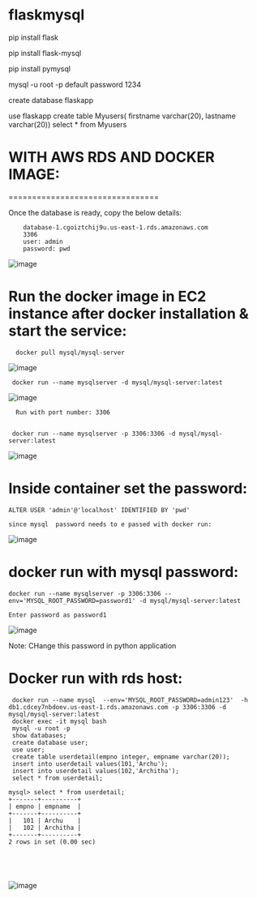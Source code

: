 # flaskmysql


pip install flask

pip install flask-mysql

pip install pymysql

mysql -u root -p 
default password 1234

create database flaskapp

use flaskapp
create table Myusers( firstname varchar(20), lastname varchar(20))
select * from Myusers


# WITH AWS RDS AND DOCKER IMAGE:
================================

Once the database is ready, copy the below details:

        database-1.cgoiztchij9u.us-east-1.rds.amazonaws.com
        3306
        user: admin
        password: pwd

![image](https://user-images.githubusercontent.com/54719289/106190341-8b697180-61cf-11eb-92a0-449fcfff269c.png)

# Run the docker image in EC2 instance after docker installation & start the service:
  
      docker pull mysql/mysql-server
      
   ![image](https://user-images.githubusercontent.com/54719289/106191063-63c6d900-61d0-11eb-9fdb-f8727ec22de5.png)
  
     docker run --name mysqlserver -d mysql/mysql-server:latest

  ![image](https://user-images.githubusercontent.com/54719289/106191438-dfc12100-61d0-11eb-85de-5408c6456530.png)

      Run with port number: 3306
      
      
     docker run --name mysqlserver -p 3306:3306 -d mysql/mysql-server:latest
     
  ![image](https://user-images.githubusercontent.com/54719289/106191850-65dd6780-61d1-11eb-9009-53da16cb4949.png)
   
     
# Inside container set the password:

    ALTER USER 'admin'@'localhost' IDENTIFIED BY 'pwd'
  
    since mysql  password needs to e passed with docker run:
  
  ![image](https://user-images.githubusercontent.com/54719289/106192638-780bd580-61d2-11eb-8d09-62c84f279570.png)


# docker run with mysql password:

    docker run --name mysqlserver -p 3306:3306 --env='MYSQL_ROOT_PASSWORD=password1' -d mysql/mysql-server:latest
    
    Enter password as password1
    
 ![image](https://user-images.githubusercontent.com/54719289/106193279-4e06e300-61d3-11eb-927e-7e59de010c08.png)
 
 
 Note: CHange this password in python application
   
# Docker run with rds host:

```
 docker run --name mysql  --env='MYSQL_ROOT_PASSWORD=admin123'  -h db1.cdcey7nbdoev.us-east-1.rds.amazonaws.com -p 3306:3306 -d mysql/mysql-server:latest
 docker exec -it mysql bash
 mysql -u root -p
 show databases;
 create database user;
 use user;
 create table userdetail(empno integer, empname varchar(20));
 insert into userdetail values(101,'Archu');
 insert into userdetail values(102,'Architha');
 select * from userdetail;
 
mysql> select * from userdetail;
+-------+----------+
| empno | empname  |
+-------+----------+
|   101 | Archu    |
|   102 | Architha |
+-------+----------+
2 rows in set (0.00 sec)



        
```
![image](https://user-images.githubusercontent.com/54719289/120368631-3323b700-c30a-11eb-944a-3de2c547737e.png)


